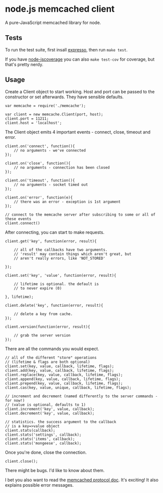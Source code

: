 node.js memcached client
========================

A pure-JavaScript memcached library for node.


Tests
-----

To run the test suite, first insall <a href="http://github.com/visionmedia/expresso">expresso</a>,
then run <code>make test</code>.

If you have <a href="http://github.com/visionmedia/node-jscoverage">node-jscoverage</a> you can
also <code>make test-cov</code> for coverage, but that's pretty nerdy.


Usage
-----

Create a Client object to start working.
Host and port can be passed to the constructor or set afterwards.
They have sensible defaults. 

	var memcache = require('./memcache');

	var client = new memcache.Client(port, host);
	client.port = 11211;
	client.host = 'localhost';

The Client object emits 4 important events - connect, close, timeout and error.

	client.on('connect', function(){
		// no arguments - we've connected
	});

	client.on('close', function(){
		// no arguments - connection has been closed
	});

	client.on('timeout', function(){
		// no arguments - socket timed out
	});

	client.on('error', function(e){
		// there was an error - exception is 1st argument
	});
	
	// connect to the memcache server after subscribing to some or all of these events
	client.connect()

After connecting, you can start to make requests.

	client.get('key', function(error, result){

		// all of the callbacks have two arguments.
		// 'result' may contain things which aren't great, but
		// aren't really errors, like 'NOT_STORED'

	});

	client.set('key', 'value', function(error, result){

		// lifetime is optional. the default is
		// to never expire (0)

	}, lifetime);

	client.delete('key', function(error, result){

		// delete a key from cache.
	});

	client.version(function(error, result){

		// grab the server version
	});


There are all the commands you would expect.

	// all of the different "store" operations
	// (lifetime & flags are both optional)
	client.set(key, value, callback, lifetime, flags);
	client.add(key, value, callback, lifetime, flags);
	client.replace(key, value, callback, lifetime, flags);
	client.append(key, value, callback, lifetime, flags);
	client.prepend(key, value, callback, lifetime, flags);
	client.cas(key, value, unique, callback, lifetime, flags);

	// increment and decrement (named differently to the server commands - for now!)
	// (value is optional, defaults to 1)
	client.increment('key', value, callback);
	client.decrement('key', value, callback);

	// statistics. the success argument to the callback
	// is a key=>value object
	client.stats(callback);
	client.stats('settings', callback);
	client.stats('items', callback);
	client.stats('mongeese', callback);

Once you're done, close the connection.

	client.close();

There might be bugs. I'd like to know about them.

I bet you also want to read the <a href="http://github.com/memcached/memcached/blob/master/doc/protocol.txt">memcached 
protocol doc</a>. It's exciting! It also explains possible error messages.
